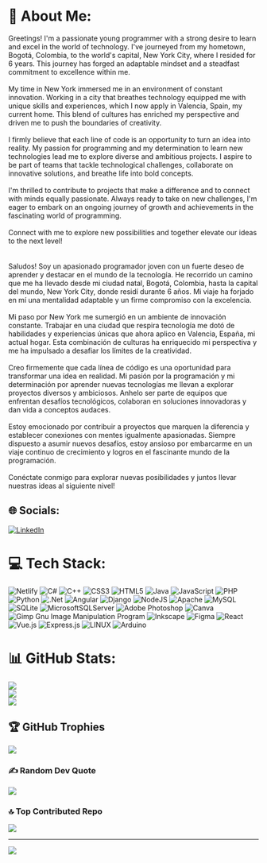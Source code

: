 # 💫 About Me:
Greetings! I'm a passionate young programmer with a strong desire to learn and excel in the world of technology. I've journeyed from my hometown, Bogotá, Colombia, to the world's capital, New York City, where I resided for 6 years. This journey has forged an adaptable mindset and a steadfast commitment to excellence within me.<br><br>My time in New York immersed me in an environment of constant innovation. Working in a city that breathes technology equipped me with unique skills and experiences, which I now apply in Valencia, Spain, my current home. This blend of cultures has enriched my perspective and driven me to push the boundaries of creativity.<br><br>I firmly believe that each line of code is an opportunity to turn an idea into reality. My passion for programming and my determination to learn new technologies lead me to explore diverse and ambitious projects. I aspire to be part of teams that tackle technological challenges, collaborate on innovative solutions, and breathe life into bold concepts.<br><br>I'm thrilled to contribute to projects that make a difference and to connect with minds equally passionate. Always ready to take on new challenges, I'm eager to embark on an ongoing journey of growth and achievements in the fascinating world of programming.<br><br>Connect with me to explore new possibilities and together elevate our ideas to the next level!<br><br><br>Saludos! Soy un apasionado programador joven con un fuerte deseo de aprender y destacar en el mundo de la tecnología. He recorrido un camino que me ha llevado desde mi ciudad natal, Bogotá, Colombia, hasta la capital del mundo, New York City, donde residí durante 6 años. Mi viaje ha forjado en mí una mentalidad adaptable y un firme compromiso con la excelencia.<br><br>Mi paso por New York me sumergió en un ambiente de innovación constante. Trabajar en una ciudad que respira tecnología me dotó de habilidades y experiencias únicas que ahora aplico en Valencia, España, mi actual hogar. Esta combinación de culturas ha enriquecido mi perspectiva y me ha impulsado a desafiar los límites de la creatividad.<br><br>Creo firmemente que cada línea de código es una oportunidad para transformar una idea en realidad. Mi pasión por la programación y mi determinación por aprender nuevas tecnologías me llevan a explorar proyectos diversos y ambiciosos. Anhelo ser parte de equipos que enfrentan desafíos tecnológicos, colaboran en soluciones innovadoras y dan vida a conceptos audaces.<br><br>Estoy emocionado por contribuir a proyectos que marquen la diferencia y establecer conexiones con mentes igualmente apasionadas. Siempre dispuesto a asumir nuevos desafíos, estoy ansioso por embarcarme en un viaje continuo de crecimiento y logros en el fascinante mundo de la programación.<br><br>Conéctate conmigo para explorar nuevas posibilidades y juntos llevar nuestras ideas al siguiente nivel!


## 🌐 Socials:
[![LinkedIn](https://img.shields.io/badge/LinkedIn-%230077B5.svg?logo=linkedin&logoColor=white)](https://www.linkedin.com/in/yesid-tibana-271968254/)

# 💻 Tech Stack:
![Netlify](https://img.shields.io/badge/netlify-%23000000.svg?style=for-the-badge&logo=netlify&logoColor=#00C7B7) ![C#](https://img.shields.io/badge/c%23-%23239120.svg?style=for-the-badge&logo=c-sharp&logoColor=white) ![C++](https://img.shields.io/badge/c++-%2300599C.svg?style=for-the-badge&logo=c%2B%2B&logoColor=white) ![CSS3](https://img.shields.io/badge/css3-%231572B6.svg?style=for-the-badge&logo=css3&logoColor=white) ![HTML5](https://img.shields.io/badge/html5-%23E34F26.svg?style=for-the-badge&logo=html5&logoColor=white) ![Java](https://img.shields.io/badge/java-%23ED8B00.svg?style=for-the-badge&logo=java&logoColor=white) ![JavaScript](https://img.shields.io/badge/javascript-%23323330.svg?style=for-the-badge&logo=javascript&logoColor=%23F7DF1E) ![PHP](https://img.shields.io/badge/php-%23777BB4.svg?style=for-the-badge&logo=php&logoColor=white) ![Python](https://img.shields.io/badge/python-3670A0?style=for-the-badge&logo=python&logoColor=ffdd54) ![.Net](https://img.shields.io/badge/.NET-5C2D91?style=for-the-badge&logo=.net&logoColor=white) ![Angular](https://img.shields.io/badge/angular-%23DD0031.svg?style=for-the-badge&logo=angular&logoColor=white) ![Django](https://img.shields.io/badge/django-%23092E20.svg?style=for-the-badge&logo=django&logoColor=white) ![NodeJS](https://img.shields.io/badge/node.js-6DA55F?style=for-the-badge&logo=node.js&logoColor=white) ![Apache](https://img.shields.io/badge/apache-%23D42029.svg?style=for-the-badge&logo=apache&logoColor=white) ![MySQL](https://img.shields.io/badge/mysql-%2300f.svg?style=for-the-badge&logo=mysql&logoColor=white) ![SQLite](https://img.shields.io/badge/sqlite-%2307405e.svg?style=for-the-badge&logo=sqlite&logoColor=white) ![MicrosoftSQLServer](https://img.shields.io/badge/Microsoft%20SQL%20Sever-CC2927?style=for-the-badge&logo=microsoft%20sql%20server&logoColor=white) ![Adobe Photoshop](https://img.shields.io/badge/adobephotoshop-%2331A8FF.svg?style=for-the-badge&logo=adobephotoshop&logoColor=white) ![Canva](https://img.shields.io/badge/Canva-%2300C4CC.svg?style=for-the-badge&logo=Canva&logoColor=white) ![Gimp Gnu Image Manipulation Program](https://img.shields.io/badge/Gimp-657D8B?style=for-the-badge&logo=gimp&logoColor=FFFFFF) ![Inkscape](https://img.shields.io/badge/Inkscape-e0e0e0?style=for-the-badge&logo=inkscape&logoColor=080A13) 	![Figma](https://img.shields.io/badge/figma-%23F24E1E.svg?style=for-the-badge&logo=figma&logoColor=white) ![React](https://img.shields.io/badge/react-%2320232a.svg?style=for-the-badge&logo=react&logoColor=%2361DAFB) ![Vue.js](https://img.shields.io/badge/vuejs-%2335495e.svg?style=for-the-badge&logo=vuedotjs&logoColor=%234FC08D) ![Express.js](https://img.shields.io/badge/express.js-%23404d59.svg?style=for-the-badge&logo=express&logoColor=%2361DAFB) ![LINUX](https://img.shields.io/badge/Linux-FCC624?style=for-the-badge&logo=linux&logoColor=black) ![Arduino](https://img.shields.io/badge/-Arduino-00979D?style=for-the-badge&logo=Arduino&logoColor=white)
# 📊 GitHub Stats:
![](https://github-readme-stats.vercel.app/api?username=SidTibana&theme=tokyonight&hide_border=false&include_all_commits=false&count_private=false)<br/>
![](https://github-readme-streak-stats.herokuapp.com/?user=SidTibana&theme=tokyonight&hide_border=false)<br/>
![](https://github-readme-stats.vercel.app/api/top-langs/?username=SidTibana&theme=tokyonight&hide_border=false&include_all_commits=false&count_private=false&layout=compact)

## 🏆 GitHub Trophies
![](https://github-profile-trophy.vercel.app/?username=SidTibana&theme=buddhism&no-frame=false&no-bg=true&margin-w=4)

### ✍️ Random Dev Quote
![](https://quotes-github-readme.vercel.app/api?type=horizontal&theme=tokyonight)

### 🔝 Top Contributed Repo
![](https://github-contributor-stats.vercel.app/api?username=SidTibana&limit=5&theme=dark&combine_all_yearly_contributions=true)

---
[![](https://visitcount.itsvg.in/api?id=SidTibana&icon=0&color=0)](https://visitcount.itsvg.in)

<!-- Proudly created with GPRM ( https://gprm.itsvg.in ) -->
